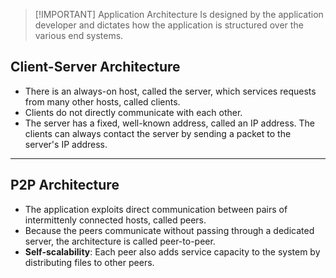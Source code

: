 
> [!IMPORTANT] Application Architecture
> Is designed by the application developer and dictates how the application is structured over the various end systems.

## Client-Server Architecture
- There is an always-on host, called the server, which services requests from many other hosts, called clients.
- Clients do not directly communicate with each other.
- The server has a fixed, well-known address, called an IP address. The clients can always contact the server by sending a packet to the server's IP address.

---

## P2P Architecture
- The application exploits direct communication between pairs of intermittenly connected hosts, called peers.
- Because the peers communicate without passing through a dedicated server, the architecture is called peer-to-peer.
- **Self-scalability**: Each peer also adds service capacity to the system by distributing files to other peers.

